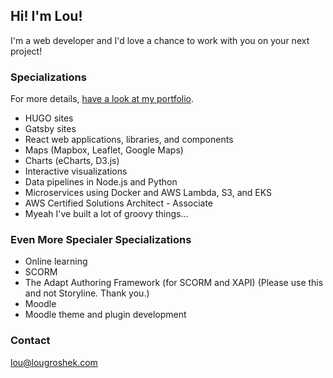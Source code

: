 ## Hi! I'm Lou!

I'm a web developer and I'd love a chance to work with you on your next project! 

### Specializations

For more details, [have a look at my portfolio](https://lougroshek.com/portfolio/).

- HUGO sites
- Gatsby sites
- React web applications, libraries, and components
- Maps (Mapbox, Leaflet, Google Maps)
- Charts (eCharts, D3.js)
- Interactive visualizations
- Data pipelines in Node.js and Python
- Microservices using Docker and AWS Lambda, S3, and EKS
- AWS Certified Solutions Architect - Associate
- Myeah I've built a lot of groovy things... 

### Even More Specialer Specializations

- Online learning
- SCORM
- The Adapt Authoring Framework (for SCORM and XAPI) (Please use this and not Storyline. Thank you.)
- Moodle
- Moodle theme and plugin development

### Contact

lou@lougroshek.com


